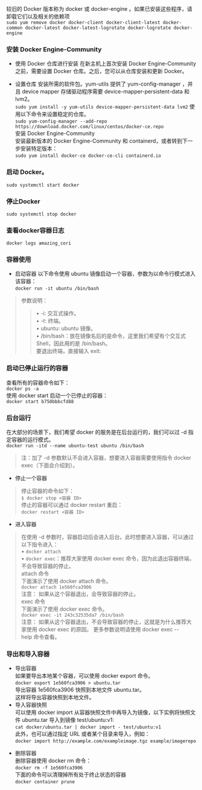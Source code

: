 较旧的 Docker 版本称为 docker 或 docker-engine 。如果已安装这些程序，请卸载它们以及相关的依赖项  
`sudo yum remove docker docker-client docker-client-latest docker-common docker-latest docker-latest-logrotate docker-logrotate docker-engine`
### 安装 Docker Engine-Community
+ 使用 Docker 仓库进行安装
在新主机上首次安装 Docker Engine-Community 之前，需要设置 Docker 仓库。之后，您可以从仓库安装和更新 Docker。  
- 设置仓库
安装所需的软件包。yum-utils 提供了 yum-config-manager ，并且 device mapper 存储驱动程序需要 device-mapper-persistent-data 和 lvm2。  
`sudo yum install -y yum-utils device-mapper-persistent-data lvm2`
使用以下命令来设置稳定的仓库。  
`sudo yum-config-manager --add-repo  https://download.docker.com/linux/centos/docker-ce.repo`  
安装 Docker Engine-Community  
安装最新版本的 Docker Engine-Community 和 containerd，或者转到下一步安装特定版本：  
`sudo yum install docker-ce docker-ce-cli containerd.io`  
### 启动 Docker。
`sudo systemctl start docker`
### 停止Docker
`sudo systemctl stop docker`
### 查看docker容器日志
`docker logs amazing_cori`
### 容器使用
+ 启动容器
以下命令使用 ubuntu 镜像启动一个容器，参数为以命令行模式进入该容器：    
`docker run -it ubuntu /bin/bash`  
>参数说明：  
>>• -i: 交互式操作。  
>>• -t: 终端。  
>>• ubuntu: ubuntu 镜像。  
>>• /bin/bash：放在镜像名后的是命令，这里我们希望有个交互式 Shell，因此用的是 /bin/bash。  
要退出终端，直接输入 exit:
### 启动已停止运行的容器
查看所有的容器命令如下：  
`docker ps -a`  
使用 docker start 启动一个已停止的容器：  
`docker start b750bbbcfd88`  

### 后台运行
在大部分的场景下，我们希望 docker 的服务是在后台运行的，我们可以过 -d 指定容器的运行模式。  
`docker run -itd --name ubuntu-test ubuntu /bin/bash`  
>注：加了 -d 参数默认不会进入容器，想要进入容器需要使用指令 docker exec（下面会介绍到）。    

+ 停止一个容器
>停止容器的命令如下：  
`$ docker stop <容器 ID>`  
停止的容器可以通过 docker restart 重启：  
`docker restart <容器 ID>`
- 进入容器
>在使用 -d 参数时，容器启动后会进入后台。此时想要进入容器，可以通过以下指令进入：  
• `docker attach`  
• `docker exec`：推荐大家使用 docker exec 命令，因为此退出容器终端，不会导致容器的停止。  
attach 命令  
下面演示了使用 docker attach 命令。  
`docker attach 1e560fca3906`  
注意： 如果从这个容器退出，会导致容器的停止。  
exec 命令  
下面演示了使用 docker exec 命令。  
`docker exec -it 243c32535da7 /bin/bash`  
注意： 如果从这个容器退出，不会导致容器的停止，这就是为什么推荐大家使用 docker exec 的原因。
更多参数说明请使用 docker exec --help 命令查看。

### 导出和导入容器
+ 导出容器  
如果要导出本地某个容器，可以使用 docker export 命令。  
`docker export 1e560fca3906 > ubuntu.tar`  
导出容器 1e560fca3906 快照到本地文件 ubuntu.tar。  
这样将导出容器快照到本地文件。
+ 导入容器快照  
可以使用 docker import 从容器快照文件中再导入为镜像，以下实例将快照文件 ubuntu.tar 导入到镜像 test/ubuntu:v1:  
`cat docker/ubuntu.tar | docker import - test/ubuntu:v1`  
此外，也可以通过指定 URL 或者某个目录来导入，例如：  
`docker import http://example.com/exampleimage.tgz example/imagerepo`  
* 删除容器  
删除容器使用 docker rm 命令：     
`docker rm -f 1e560fca3906`  
下面的命令可以清理掉所有处于终止状态的容器  
`docker container prune`  